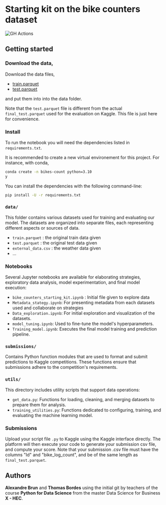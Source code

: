 # Starting kit on the bike counters dataset

![GH Actions](https://github.com/ramp-kits/bike_counters/actions/workflows/main.yml/badge.svg)

## Getting started

### Download the data,

Download the data files,
 - [train.parquet](https://github.com/ramp-kits/bike_counters/releases/download/v0.1.0/train.parquet)
 - [test.parquet](https://github.com/ramp-kits/bike_counters/releases/download/v0.1.0/test.parquet)

and put them into into the data folder.

Note that the `test.parquet` file is different from the actual `final_test.parquet` used for the evaluation on Kaggle. This file is just here for convenience.

### Install

To run the notebook you will need the dependencies listed
in `requirements.txt`. 

It is recommended to create a new virtual environement for this project. For instance, with conda,
```bash
conda create -n bikes-count python=3.10
y
```

You can install the dependencies with the following command-line:

```bash
pip install -U -r requirements.txt
```


### `data/`
This folder contains various datasets used for training and evaluating our model. The datasets are organized into separate files, each representing different aspects or sources of data.
- `train.parquet` : the original train data given
- `test.parquet` : the original test data given
- `external_data.csv` : the weather data given
- ...

### Notebooks
Several Jupyter notebooks are available for elaborating strategies, exploratory data analysis, model experimentation, and final model execution:
- `bike_counters_starting_kit.ipynb` : Initial file given to explore data
- `Metadata_stategy.ipynb`: For presenting metadata from each datasets used and collaborate on strategies
- `Data_exploration.ipynb`: For initial exploration and visualization of the datasets.
- `model_tuning.ipynb`: Used to fine-tune the model's hyperparameters.
- `Training_model.ipynb`: Executes the final model training and prediction pipeline.

### `submissions/`
Contains Python function modules that are used to format and submit predictions to Kaggle competitions. These functions ensure that submissions adhere to the competition's requirements.

### `utils/`
This directory includes utility scripts that support data operations:
- `get_data.py`: Functions for loading, cleaning, and merging datasets to prepare them for analysis.
- `training_utilities.py`: Functions dedicated to configuring, training, and evaluating the machine learning model.




### Submissions

Upload your script file `.py` to Kaggle using the Kaggle interface directly.
The platform will then execute your code to generate your submission csv file, and compute your score.
Note that your submission .csv file must have the columns "Id" and "bike_log_count", and be of the same length as `final_test.parquet`.

## Authors

**Alexandre Brun** and **Thomas Bordes** using the initial git by teachers of the course **Python for Data Science** from the master Data Science for Business **X - HEC**.

